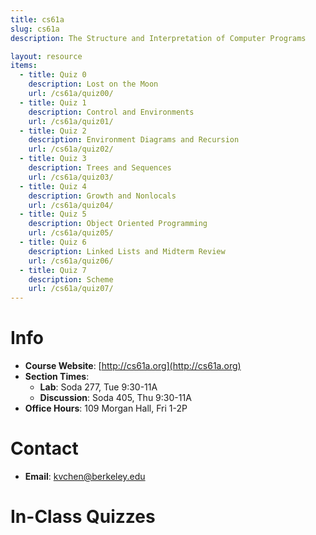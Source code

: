 ```yaml
---
title: cs61a
slug: cs61a
description: The Structure and Interpretation of Computer Programs

layout: resource
items:
  - title: Quiz 0
    description: Lost on the Moon
    url: /cs61a/quiz00/
  - title: Quiz 1
    description: Control and Environments
    url: /cs61a/quiz01/
  - title: Quiz 2
    description: Environment Diagrams and Recursion
    url: /cs61a/quiz02/
  - title: Quiz 3
    description: Trees and Sequences
    url: /cs61a/quiz03/
  - title: Quiz 4
    description: Growth and Nonlocals
    url: /cs61a/quiz04/
  - title: Quiz 5
    description: Object Oriented Programming
    url: /cs61a/quiz05/
  - title: Quiz 6
    description: Linked Lists and Midterm Review
    url: /cs61a/quiz06/
  - title: Quiz 7
    description: Scheme
    url: /cs61a/quiz07/
---
```


# Info

* **Course Website**: [http://cs61a.org](http://cs61a.org)
* **Section Times**:
  * **Lab**: Soda 277, Tue 9:30-11A
  * **Discussion**: Soda 405, Thu 9:30-11A
* **Office Hours**: 109 Morgan Hall, Fri 1-2P


# Contact

* **Email**: [kvchen@berkeley.edu](mailto:kvchen@berkeley.edu)


# In-Class Quizzes
